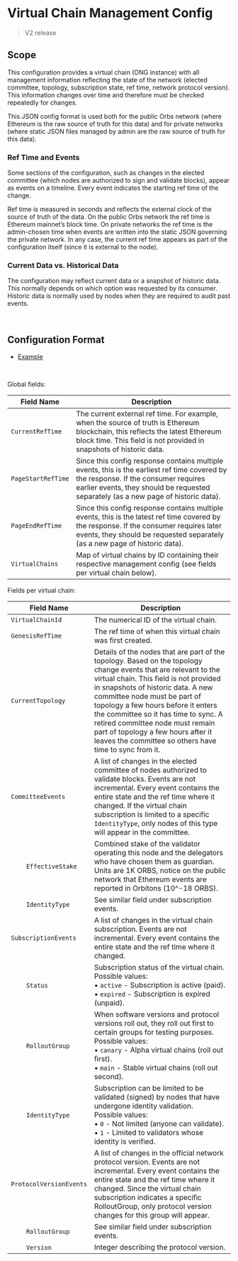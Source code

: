 # Virtual Chain Management Config

> V2 release

## Scope

This configuration provides a virtual chain (ONG instance) with all management information reflecting the state of the network (elected committee, topology, subscription state, ref time, network protocol version). This information changes over time and therefore must be checked repeatedly for changes.

This JSON config format is used both for the public Orbs network (where Ethereum is the raw source of truth for this data) and for private networks (where static JSON files managed by admin are the raw source of truth for this data).

### Ref Time and Events

Some sections of the configuration, such as changes in the elected committee (which nodes are authorized to sign and validate blocks), appear as events on a timeline. Every event indicates the starting ref time of the change.

Ref time is measured in seconds and reflects the external clock of the source of truth of the data. On the public Orbs network the ref time is Ethereum mainnet’s block time. On private networks the ref time is the admin-chosen time when events are written into the static JSON governing the private network. In any case, the current ref time appears as part of the configuration itself (since it is external to the node).

### Current Data vs. Historical Data

The configuration may reflect current data or a snapshot of historic data. This normally depends on which option was requested by its consumer. Historic data is normally used by nodes when they are required to audit past events.

&nbsp;

## Configuration Format

* [Example](../config-examples/vc-management.json)

&nbsp;

Global fields:

| Field Name | Description |
| ---------- | ----------- |
| `CurrentRefTime` | The current external ref time. For example, when the source of truth is Ethereum blockchain, this reflects the latest Ethereum block time. This field is not provided in snapshots of historic data. |
| `PageStartRefTime` | Since this config response contains multiple events, this is the earliest ref time covered by the response. If the consumer requires earlier events, they should be requested separately (as a new page of historic data). |
`PageEndRefTime` | Since this config response contains multiple events, this is the latest ref time covered by the response. If the consumer requires later events, they should be requested separately (as a new page of historic data). |
| `VirtualChains` | Map of virtual chains by ID containing their respective management config (see fields per virtual chain below). |

Fields per virtual chain:

| Field Name | Description |
| ---------- | ----------- |
| `VirtualChainId` | The numerical ID of the virtual chain. |
| `GenesisRefTime` | The ref time of when this virtual chain was first created. |
| `CurrentTopology` | Details of the nodes that are part of the topology. Based on the topology change events that are relevant to the virtual chain. This field is not provided in snapshots of historic data. A new committee node must be part of topology a few hours before it enters the committee so it has time to sync. A retired committee node must remain part of topology a few hours after it leaves the committee so others have time to sync from it. |
| `CommitteeEvents` | A list of changes in the elected committee of nodes authorized to validate blocks. Events are not incremental. Every event contains the entire state and the ref time where it changed. If the virtual chain subscription is limited to a specific `IdentityType`, only nodes of this type will appear in the committee. |
| &nbsp;&nbsp;&nbsp;&nbsp;&nbsp;&nbsp;&nbsp;&nbsp;`EffectiveStake` | Combined stake of the validator operating this node and the delegators who have chosen them as guardian. Units are 1K ORBS, notice on the public network that Ethereum events are reported in Orbitons (10^-18 ORBS). |
| &nbsp;&nbsp;&nbsp;&nbsp;&nbsp;&nbsp;&nbsp;&nbsp;`IdentityType` | See similar field under subscription events. |
| `SubscriptionEvents` | A list of changes in the virtual chain subscription. Events are not incremental. Every event contains the entire state and the ref time where it changed. |
| &nbsp;&nbsp;&nbsp;&nbsp;&nbsp;&nbsp;&nbsp;&nbsp;`Status` | Subscription status of the virtual chain.<br>Possible values:<br>&bull;&nbsp;`active` - Subscription is active (paid).<br>&bull;&nbsp;`expired` - Subscription is expired (unpaid). |
| &nbsp;&nbsp;&nbsp;&nbsp;&nbsp;&nbsp;&nbsp;&nbsp;`RolloutGroup` | When software versions and protocol versions roll out, they roll out first to certain groups for testing purposes.<br>Possible values:<br>&bull;&nbsp;`canary` - Alpha virtual chains (roll out first).<br>&bull;&nbsp;`main` - Stable virtual chains (roll out second). |
| &nbsp;&nbsp;&nbsp;&nbsp;&nbsp;&nbsp;&nbsp;&nbsp;`IdentityType` | Subscription can be limited to be validated (signed) by nodes that have undergone identity validation.<br>Possible values:<br>&bull;&nbsp;`0` - Not limited (anyone can validate).<br>&bull;&nbsp;`1` - Limited to validators whose identity is verified. |
| `ProtocolVersionEvents` | A list of changes in the official network protocol version. Events are not incremental. Every event contains the entire state and the ref time where it changed. Since the virtual chain subscription indicates a specific RolloutGroup, only protocol version changes for this group will appear. |
| &nbsp;&nbsp;&nbsp;&nbsp;&nbsp;&nbsp;&nbsp;&nbsp;`RolloutGroup` | See similar field under subscription events. |
| &nbsp;&nbsp;&nbsp;&nbsp;&nbsp;&nbsp;&nbsp;&nbsp;`Version` | Integer describing the protocol version. |
